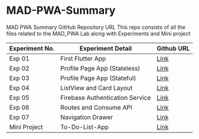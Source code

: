 # MAD-PWA-Summary
MAD PWA Summary GitHub Repository URL
This repo consists of all the files related to the MAD_PWA Lab along with Experiments and Mini project

| Experiment No. | Experiment Detail               | Github URL                                            |
| -------------- | ------------------------------- | ----------------------------------------------------- |
| Exp 01         | First Flutter App               | [Link](https://github.com/shantanusakhare/Exp1-flutter)                                           |
| Exp 02         | Profile Page App (Stateless)    | [Link]() |
| Exp 03         | Profile Page App (Stateful)     | [Link]() |
| Exp 04         | ListView and Card Layout        | [Link]()        |
| Exp 05         | Firebase Authentication Service | [Link]()        |
| Exp 06         | Routes and Consume API          | [Link]()            |
| Exp 07         | Navigation Drawer               | [Link]()            |
| Mini Project   | To-Do-List-App                  | [Link]()            |
